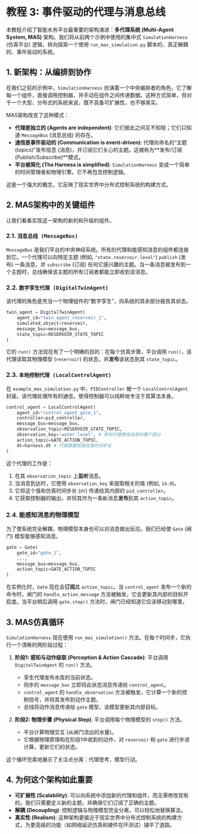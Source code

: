 # 教程 3: 事件驱动的代理与消息总线

本教程介绍了智能水务平台最重要的架构演进：**多代理系统 (Multi-Agent System, MAS)** 架构。我们将从前两个示例中使用的集中式 `SimulationHarness` (仿真平台) 逻辑，转向探索一个使用 `run_mas_simulation.py` 脚本的、真正解耦的、事件驱动的系统。

## 1. 新架构：从编排到协作

在我们之前的示例中，`SimulationHarness` 扮演着一个中央编排者的角色。它了解每一个组件，直接调用控制器，并手动在组件之间传递数据。这种方式简单，但对于一个大型、分布式的系统来说，既不具备可扩展性，也不够真实。

MAS架构改变了这种模式：
- **代理是独立的 (Agents are independent)**: 它们彼此之间互不知晓；它们只知道 `MessageBus` (消息总线) 的存在。
- **通信是事件驱动的 (Communication is event-driven)**: 代理向命名的“主题 (topics)”发布信息 (消息)，并订阅它们关心的主题。这被称为**发布/订阅 (Publish/Subscribe)**模式。
- **平台被简化 (The Harness is simplified)**: `SimulationHarness` 变成一个简单的时间管理者和物理引擎。它不再包含控制逻辑。

这是一个强大的概念，它反映了现实世界中分布式控制系统的构建方式。

## 2. MAS架构中的关键组件

让我们看看实现这一架构的新的和升级的组件。

### 2.1. `消息总线 (MessageBus)`
`MessageBus` 是我们平台的中央神经系统。所有的代理和能感知消息的组件都连接到它。一个代理可以向特定主题 (例如, `"state.reservoir.level"`) `publish` (发布) 一条消息，并 `subscribe` (订阅) 任何它感兴趣的主题。当一条消息被发布到一个主题时，总线确保该主题的所有订阅者都能立即收到该消息。

### 2.2. `数字孪生代理 (DigitalTwinAgent)`
该代理的角色是充当一个物理组件的“数字孪生”，向系统的其余部分报告其状态。
```python
twin_agent = DigitalTwinAgent(
    agent_id="twin_agent_reservoir_1",
    simulated_object=reservoir,
    message_bus=message_bus,
    state_topic=RESERVOIR_STATE_TOPIC
)
```
它的 `run()` 方法现在有了一个明确的目的：在每个仿真步骤，平台调用 `run()`，该代理读取其物理模型 (`reservoir`) 的状态，并**发布**该状态到其 `state_topic`。

### 2.3. `本地控制代理 (LocalControlAgent)`
在 `example_mas_simulation.py` 中，`PIDController` 被一个 `LocalControlAgent` 封装。该代理处理所有的通信，使得控制器可以纯粹地专注于其算法本身。

```python
control_agent = LocalControlAgent(
    agent_id="control_agent_gate_1",
    controller=pid_controller,
    message_bus=message_bus,
    observation_topic=RESERVOIR_STATE_TOPIC,
    observation_key='water_level', # 告知代理使用消息的哪个部分
    action_topic=GATE_ACTION_TOPIC,
    dt=harness.dt # 代理需要知道仿真时间步长
)
```
这个代理的工作是：
1.  在其 `observation_topic` 上**监听**消息。
2.  当消息到达时，它使用 `observation_key` 来提取相关的值 (例如, `14.0`)。
3.  它将这个值和仿真时间步长 (`dt`) 传递给其内部的 `pid_controller`。
4.  它获取控制器的输出，并将其作为一条新消息**发布**到其 `action_topic`。

### 2.4. 能感知消息的物理模型
为了使系统完全解耦，物理模型本身也可以对消息做出反应。我们已经使 `Gate` (闸门) 模型能够感知消息。

```python
gate = Gate(
    gate_id="gate_1",
    ...,
    message_bus=message_bus,
    action_topic=GATE_ACTION_TOPIC
)
```
在实例化时，`Gate` 现在会**订阅**其 `action_topic`。当 `control_agent` 发布一个新的命令时，闸门的 `handle_action_message` 方法被触发，它会更新其内部的目标开启度。当平台稍后调用 `gate.step()` 方法时，闸门已经知道它应该移动到哪里。

## 3. MAS仿真循环

`SimulationHarness` 现在使用 `run_mas_simulation()` 方法。在每个时间步，它执行一个清晰的两阶段过程：

1.  **阶段1: 感知与动作级联 (Perception & Action Cascade)**: 平台调用 `DigitalTwinAgent` 的 `run()` 方法。
    -   孪生代理发布水库的当前状态。
    -   同步的 `message_bus` 立即将此状态消息传递给 `control_agent`。
    -   `control_agent` 的 `handle_observation` 方法被触发，它计算一个新的控制信号，并将其发布到动作主题。
    -   总线将动作消息传递给 `gate` 模型，该模型更新其内部目标。

2.  **阶段2: 物理步骤 (Physical Step)**: 平台调用每个物理模型的 `step()` 方法。
    -   平台计算物理交互 (从闸门流出的水量)。
    -   它根据物理原理和在阶段1中收到的动作，对 `reservoir` 和 `gate` 进行步进计算，更新它们的状态。

这个循环完美地展示了关注点分离：代理思考，模型行动。

## 4. 为何这个架构如此重要

- **可扩展性 (Scalability)**: 可以向系统中添加新的代理和组件，而无需修改现有的。我们只需要定义新的主题，并确保它们订阅了正确的主题。
- **解耦 (Decoupling)**: 控制逻辑与物理模型完全分离，可以轻松地替换算法。
- **真实性 (Realism)**: 这种架构更接近于现实世界中分布式控制系统的构建方式，为更高级的功能（如网络延迟仿真和硬件在环测试）铺平了道路。
